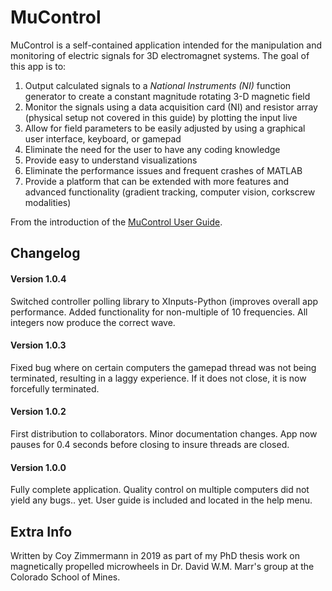 # MuControl
MuControl is a self-contained application intended for the manipulation and monitoring of electric signals for
3D electromagnet systems. The goal of this app is to:

1. Output calculated signals to a *National Instruments (NI)* function generator to create a constant magnitude
   rotating 3-D magnetic field
2. Monitor the signals using a data acquisition card (NI) and resistor array (physical setup not covered in this guide)
   by plotting the input live
3. Allow for field parameters to be easily adjusted by using a graphical user interface, keyboard, or gamepad
4. Eliminate the need for the user to have any coding knowledge
5. Provide easy to understand visualizations
6. Eliminate the performance issues and frequent crashes of MATLAB
7. Provide a platform that can be extended with more features and advanced functionality (gradient tracking,
   computer vision, corkscrew modalities)
   
From the introduction of the [MuControl User Guide](https://czimm79.github.io/mucontrol-userguide/index.html).


## Changelog

#### Version 1.0.4
Switched controller polling library to XInputs-Python (improves overall app performance.
Added functionality for non-multiple of 10 frequencies. All integers now produce the correct wave.

#### Version 1.0.3
Fixed bug where on certain computers the gamepad thread was not being terminated, resulting in a laggy experience. If it does not close, it is now
forcefully terminated.

#### Version 1.0.2
First distribution to collaborators. Minor documentation changes. App now pauses for 0.4 seconds before closing 
to insure threads are closed.

#### Version 1.0.0
Fully complete application. Quality control on multiple computers did not yield any bugs.. yet. User guide
is included and located in the help menu.


## Extra Info
Written by Coy Zimmermann in 2019 as part of my PhD thesis work on magnetically propelled microwheels in Dr. David W.M.
Marr's group at the Colorado School of Mines.